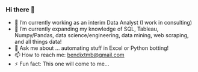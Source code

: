 ### Hi there 👋

- 🔭 I’m currently working as an interim Data Analyst (I work in consulting)
- 🌱 I’m currently expanding my knowledge of SQL, Tableau, Numpy/Pandas, data science/engineering, data mining, web scraping, and all things data!
- 💬 Ask me about ... automating stuff in Excel or Python botting!
- 📫 How to reach me: bendixtmb@gmail.com
- ⚡ Fun fact: This one will come to me...

<!--

Here are some ideas to get you started:

- 🔭 I’m currently working on ...
- 🌱 I’m currently learning ... 
- 👯 I’m looking to collaborate on ...
- 🤔 I’m looking for help with ...
- 💬 Ask me about ... Excel automation OR building Python botting!
- 📫 How to reach me: ...
- 😄 Pronouns: ...
- ⚡ Fun fact: ...
--> 
